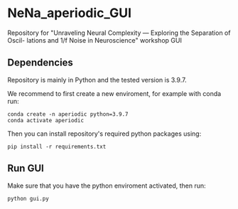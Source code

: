 # NeNa_aperiodic_GUI
Repository for "Unraveling Neural Complexity — Exploring the Separation of Oscil- lations and 1/f Noise in Neuroscience" workshop GUI 

## Dependencies 
Repository is mainly in Python and the tested version is 3.9.7.

We recommend to first create a new enviroment, for example with conda run:

```Shell
conda create -n aperiodic python=3.9.7
conda activate aperiodic
```

Then you can install repository's required python packages using:

```Shell
pip install -r requirements.txt
```

## Run GUI
Make sure that you have the python enviroment activated, then run:
```Shell
python gui.py
```
